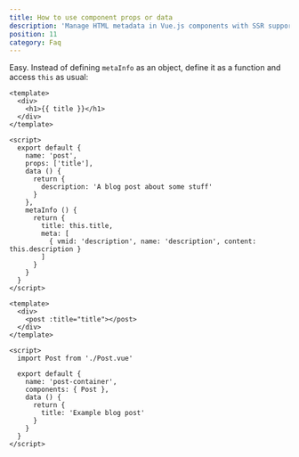 ```yaml
---
title: How to use component props or data
description: 'Manage HTML metadata in Vue.js components with SSR support for Nuxt.js!'
position: 11
category: Faq
---
```


Easy. Instead of defining `metaInfo` as an object, define it as a function and access `this` as usual:

```html{}[Post.vue]
<template>
  <div>
    <h1>{{ title }}</h1>
  </div>
</template>

<script>
  export default {
    name: 'post',
    props: ['title'],
    data () {
      return {
        description: 'A blog post about some stuff'
      }
    },
    metaInfo () {
      return {
        title: this.title,
        meta: [
          { vmid: 'description', name: 'description', content: this.description }
        ]
      }
    }
  }
</script>
```

```html{}[PostContainer.vue]
<template>
  <div>
    <post :title="title"></post>
  </div>
</template>

<script>
  import Post from './Post.vue'

  export default {
    name: 'post-container',
    components: { Post },
    data () {
      return {
        title: 'Example blog post'
      }
    }
  }
</script>
```